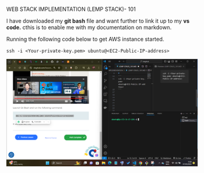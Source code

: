 

#
WEB STACK IMPLEMENTATION (LEMP STACK)- 101

I have downloaded my **git bash**  file and want further to link it up to my **vs code.**
cthis is to enable me with my documentation on markdown.

Running the following code below to get AWS instance started.

```
ssh -i <Your-private-key.pem> ubuntu@<EC2-Public-IP-address>
```


![alt text](<../WEB-STACK_IMPLEMENTATION/photo/Screenshot 2024-05-07 115917.png>)


